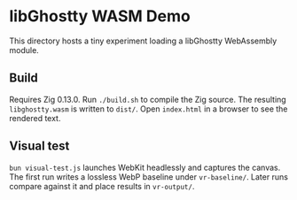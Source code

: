 # libGhostty WASM Demo

This directory hosts a tiny experiment loading a libGhostty WebAssembly module.

## Build

Requires Zig 0.13.0.
Run `./build.sh` to compile the Zig source.
The resulting `libghostty.wasm` is written to `dist/`.
Open `index.html` in a browser to see the rendered text.

## Visual test

`bun visual-test.js` launches WebKit headlessly and captures the canvas.
The first run writes a lossless WebP baseline under `vr-baseline/`.
Later runs compare against it and place results in `vr-output/`.
